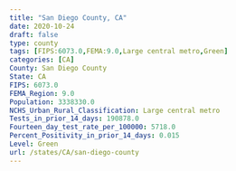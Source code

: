 ```yaml
---
title: "San Diego County, CA"
date: 2020-10-24
draft: false
type: county
tags: [FIPS:6073.0,FEMA:9.0,Large central metro,Green]
categories: [CA]
County: San Diego County
State: CA
FIPS: 6073.0
FEMA_Region: 9.0
Population: 3338330.0
NCHS_Urban_Rural_Classification: Large central metro
Tests_in_prior_14_days: 190878.0
Fourteen_day_test_rate_per_100000: 5718.0
Percent_Positivity_in_prior_14_days: 0.015
Level: Green
url: /states/CA/san-diego-county
---
```



